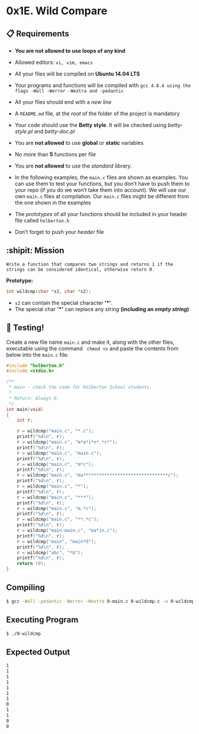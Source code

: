 #  0x1E. Wild Compare

## 	:clipboard: **Requirements**
* **You are not allowed to use loops of any kind**
* Allowed editors: ```vi, vim, emacs```
* All your files will be compiled on __Ubuntu 14.04 LTS__
* Your programs and functions will be compiled with ```gcc 4.8.4 using the flags -Wall -Werror -Wextra and -pedantic```
* All your files should end with a *new line*

* A ```README.md``` file, at the *root* of the folder of the project is mandatory
* Your code should use the **Betty style**. It will be checked using _betty-style.pl_ and _betty-doc.pl_
* You are **not allowed** to use **global** or **static** variables
* No more than **5** functions per file
* You are **not allowed** to use the _standard library_.
* In the following examples, the ```main.c``` files are shown as examples. You can use them to test your functions, but you don’t have to push them to your repo (if you do we won’t take them into account). We will use our own ```main.c``` files at compilation. Our ```main.c``` files might be different from the one shown in the examples
* The _prototypes_ of all your functions should be included in your header file called ```holberton.h```
* Don’t forget to push your _header_ file

##  :shipit: Mission
```Write a function that compares two strings and returns 1 if the strings can be considered identical, otherwise return 0.```  

**Prototype:**  
```C
int wildcmp(char *s1, char *s2);
```
* ```s2``` can contain the special character **'*'**.
* The special char **'*'** can replace any _string_ **(including an _empty string_)**

##  :test_tube: Testing!
Create a new file name ```main.c``` and make it, along with the other files, executable using the command ``` chmod +x``` and paste the contents from below into the ```main.c``` file:
```C
#include "holberton.h"
#include <stdio.h>

/**
 * main - check the code for Holberton School students.
 *
 * Return: Always 0.
 */
int main(void)
{
    int r;

    r = wildcmp("main.c", "*.c");
    printf("%d\n", r);
    r = wildcmp("main.c", "m*a*i*n*.*c*");
    printf("%d\n", r);
    r = wildcmp("main.c", "main.c");
    printf("%d\n", r);
    r = wildcmp("main.c", "m*c");
    printf("%d\n", r);
    r = wildcmp("main.c", "ma********************************c");
    printf("%d\n", r);
    r = wildcmp("main.c", "*");
    printf("%d\n", r);
    r = wildcmp("main.c", "***");
    printf("%d\n", r);
    r = wildcmp("main.c", "m.*c");
    printf("%d\n", r);
    r = wildcmp("main.c", "**.*c");
    printf("%d\n", r);
    r = wildcmp("main-main.c", "ma*in.c");
    printf("%d\n", r);
    r = wildcmp("main", "main*d");
    printf("%d\n", r);
    r = wildcmp("abc", "*b");
    printf("%d\n", r);
    return (0);
}
```

##  Compiling

```bash
$ gcc -Wall -pedantic -Werror -Wextra 0-main.c 0-wildcmp.c -o 0-wildcmp
```

##  Executing Program
```bash
$ ./0-wildcmp 
```

##  Expected Output
```bash
1
1
1
1
1
1
1
0
1
1
0
0
```
